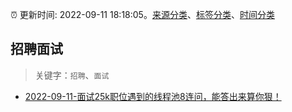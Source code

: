 :alarm_clock: 更新时间: 2022-09-11 18:18:05。[来源分类](../README.md)、[标签分类](../TAGS.md)、[时间分类](../TIMELINE.md)

## 招聘面试


> 关键字：`招聘`、`面试`



- [2022-09-11-面试25k职位遇到的线程池8连问，能答出来算你狠！](https://toutiao.io/k/hecj2ay) 